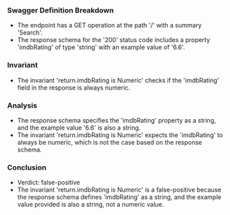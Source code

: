 ### Swagger Definition Breakdown

- The endpoint has a GET operation at the path '/' with a summary 'Search'.
- The response schema for the '200' status code includes a property 'imdbRating' of type 'string' with an example value of '6.6'.

### Invariant

- The invariant 'return.imdbRating is Numeric' checks if the 'imdbRating' field in the response is always numeric.

### Analysis

- The response schema specifies the 'imdbRating' property as a string, and the example value '6.6' is also a string.
- The invariant 'return.imdbRating is Numeric' expects the 'imdbRating' to always be numeric, which is not the case based on the response schema.

### Conclusion

- Verdict: false-positive
- The invariant 'return.imdbRating is Numeric' is a false-positive because the response schema defines 'imdbRating' as a string, and the example value provided is also a string, not a numeric value.
